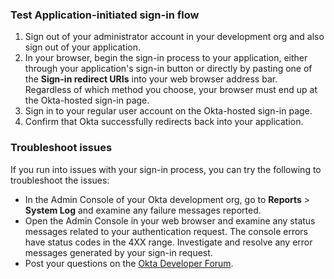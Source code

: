 ### Test Application-initiated sign-in flow

1. Sign out of your administrator account in your development org and also sign out of your application.
1. In your browser, begin the sign-in process to your application, either through your application's sign-in button or directly by pasting one of the **Sign-in redirect URIs** into your web browser address bar. Regardless of which method you choose, your browser must end up at the Okta-hosted sign-in page.
1. Sign in to your regular user account on the Okta-hosted sign-in page.
1. Confirm that Okta successfully redirects back into your application.

### Troubleshoot issues

If you run into issues with your sign-in process, you can try the following to troubleshoot the issues:

* In the Admin Console of your Okta development org, go to **Reports** > **System Log** and examine any failure messages reported.
* Open the Admin Console in your web browser and examine any status messages related to your authentication request. The console errors have status codes in the 4XX range. Investigate and resolve any error messages generated by your sign-in request.
* Post your questions on the [Okta Developer Forum](https://devforum.okta.com/search?q=oidc).
